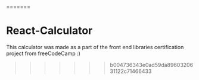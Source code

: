=======
# React-Calculator

This calculator was made as a part of the front end libraries certification project from freeCodeCamp :)
>>>>>>> b004736343e0ad59da8960320631122c71466433
